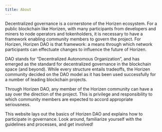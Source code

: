 ```yaml
---
title: About
---
```


Decentralized governance is a cornerstone of the Horizen ecosystem. For a public blockchain like Horizen, with many participants from developers and miners to node operators and tokenholders, it is necessary to have a framework enabling community members to govern the project. For Horizen, Horizen DAO is that framework: a means through which network participants can effectuate changes to influence the future of Horizen.

DAO stands for “Decentralized Autonomous Organization”, and has emerged as the standard for decentralized governance in the blockchain space (and beyond). While every structure entails tradeoffs, the Horizen community decided on the DAO model as it has been used successfully for a number of leading blockchain projects.

Through Horizen DAO, any member of the Horizen community can have a say over the direction of the project. This is privilege and responsibility to which community members are expected to accord appropriate seriousness.

This website lays out the basics of Horizen DAO and explains how to participate in governance. Look around, familiarize yourself with the guidelines and processes, and get involved!



